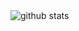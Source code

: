 <picture decoding="async" loading="lazy">
  <img alt="github stats" src="https://pixel-profile.vercel.app/api/github-stats?username=Lithaiv&theme=journey&dithering=true&pixelate_avatar=false">
</picture>

